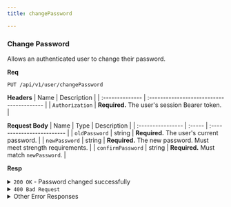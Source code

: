 ```yaml
---
title: changePassword

---
```


### Change Password

Allows an authenticated user to change their password.

**Req**
```
PUT /api/v1/user/changePassword
```

**Headers**
| Name            | Description                               |
| :-------------- | :---------------------------------------- |
| `Authorization` | **Required.** The user's session Bearer token. |

**Request Body**
| Name              | Type   | Description                |
| :---------------- | :----- | :------------------------- |
| `oldPassword`     | string | **Required.** The user's current password. |
| `newPassword`     | string | **Required.** The new password. Must meet strength requirements. |
| `confirmPassword` | string | **Required.** Must match `newPassword`. |

**Resp**
<details>
<summary><code>200 OK</code> - Password changed successfully</summary>
```json
{ "code": 200, "message": "Password changed successfully", "data": null }
```
</details>

<details>
<summary><code>400 Bad Request</code></summary>
Possible `message` values:
* `"missing required fields: ..."`
* `"newPassword and confirmPassword do not match"`
* `"oldPassword is incorrect"`
* `"password does not meet the requirements: ..."`
```json
{ "code": 400, "message": "...", "data": null }
```
</details>

<details>
<summary>Other Error Responses</summary>
Also supports `401 Unauthorized`, `403 Forbidden` (for unverified users), and `500 Internal Server Error`.
</details>